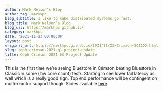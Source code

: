 ```yaml
---
author: Mark Nelson's Blog
author_tag: markhpc
blog_subtitle: I like to make distributed systems go fast.
blog_title: Mark Nelson’s Blog
blog_url: https://markhpc.github.io/
category: markhpc
date: '2021-11-22 00:00:00'
layout: post
original_url: https://markhpc.github.io/2021/11/22/Crimson-2021Q3.html
slug: ceph-crimson-2021-q3-project-update
title: Ceph Crimson 2021 Q3 Project Update
---
```


<p>This is the first time we’re seeing Bluestore in Crimson beating Bluestore in Classic in some (low core count) tests.  Starting to see lower tail latency as well which is a really good sign.  Top end performance will be contingent on multi-reactor support though.  Slides available <a href="https://docs.google.com/presentation/d/1eydyAFKRea8n-VniQzXKW8qkKM9GLVMJt2uDjipJjQA/edit?usp=sharing">here</a>.</p>